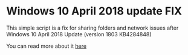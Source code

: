 # Windows 10 April 2018 update FIX 

This simple script is a fix for sharing folders and network issues after Windows 10 April 2018 Update (version 1803 KB4284848)

You can read more about it [here](https://www.zdnet.com/article/new-windows-10-april-2018-update-patches-that-chrome-breaking-bug-just-got-fixed/)